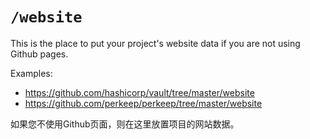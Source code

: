 # `/website`

This is the place to put your project's website data if you are not using Github pages.

Examples:

* https://github.com/hashicorp/vault/tree/master/website
* https://github.com/perkeep/perkeep/tree/master/website

如果您不使用Github页面，则在这里放置项目的网站数据。